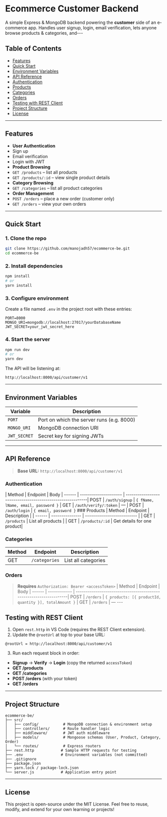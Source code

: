 # Ecommerce Customer Backend
A simple Express & MongoDB backend powering the **customer** side of an e-commerce app.
Handles user signup, login, email verification, lets anyone browse products & categories, and---
## Table of Contents
- [Features](#features)
- [Quick Start](#quick-start)
- [Environment Variables](#environment-variables)
- [API Reference](#api-reference)
 - [Authentication](#authentication)
 - [Products](#products)
 - [Categories](#categories)
 - [Orders](#orders)
- [Testing with REST Client](#testing-with-rest-client)
- [Project Structure](#project-structure)
- [License](#license)
---
## Features
- **User Authentication**
 - Sign up
 - Email verification
 - Login with JWT
- **Product Browsing**
 - `GET /products` – list all products
 - `GET /products/:id` – view single product details
- **Category Browsing**
 - `GET /categories` – list all product categories
- **Order Management**
 - `POST /orders` – place a new order (customer only)
 - `GET /orders` – view your own orders
---
## Quick Start
### 1. Clone the repo
```bash
git clone https://github.com/manojadh57/ecommerce-be.git
cd ecommerce-be
```
### 2. Install dependencies
```bash
npm install
# or
yarn install
```
### 3. Configure environment
Create a file named `.env` in the project root with these entries:
```env
PORT=8000
MONGO_URI=mongodb://localhost:27017/yourDatabaseName
JWT_SECRET=your_jwt_secret_here
```
### 4. Start the server
```bash
npm run dev
# or
yarn dev
```
The API will be listening at:
```
http://localhost:8000/api/customer/v1
```
---
## Environment Variables
| Variable | Description |
| ----------- | ----------------------------------------- |
| `PORT` | Port on which the server runs (e.g. 8000) |
| `MONGO_URI` | MongoDB connection URI |
| `JWT_SECRET`| Secret key for signing JWTs |
---
## API Reference
> **Base URL:** `http://localhost:8000/api/customer/v1`
### Authentication
| Method | Endpoint | Body | ------ | --------------------- | ----------------------------------------------------------| POST | `/auth/signup` | `{ fName, lName, email, password }` | GET | `/auth/verify/:token` | — | POST | `/auth/login` | `{ email, password }` ### Products
| Method | Endpoint | Description |
| ------ | --------------- | -------------------------- |
| GET | `/products` | List all products |
| GET | `/products/:id` | Get details for one product|
### Categories
| Method | Endpoint | Description |
| ------ | -------------- | --------------------- |
| GET | `/categories` | List all categories |
### Orders
> **Requires** `Authorization: Bearer <accessToken>`
| Method | Endpoint | Body | ------ | ------------ | -------------------------------------------------------------------| POST | `/orders` | `{ products: [{ productId, quantity }], totalAmount }` 
| GET | `/orders` | — ---
## Testing with REST Client
1. Open `rest.http` in VS Code (requires the REST Client extension).
2. Update the `@rootUrl` at top to your base URL:
 ```
 @rootUrl = http://localhost:8000/api/customer/v1
 ```
3. Run each request block in order:
 - **Signup** → **Verify** → **Login** (copy the returned `accessToken`)
 - **GET /products**
 - **GET /categories**
 - **POST /orders** (with your token)
 - **GET /orders**
---
## Project Structure
```
ecommerce-be/
├── src/
│   ├── config/           # MongoDB connection & environment setup
│   ├── controllers/      # Route handler logic
│   ├── middleware/       # JWT auth middleware
│   ├── models/           # Mongoose schemas (User, Product, Category, Order)
│   └── routes/           # Express routers
├── rest.http            # Sample HTTP requests for testing
├── .env                 # Environment variables (not committed)
├── .gitignore
├── package.json
├── yarn.lock / package-lock.json
└── server.js            # Application entry point

```
---
## License
This project is open-source under the MIT License.
Feel free to reuse, modify, and extend for your own learning or projects!
